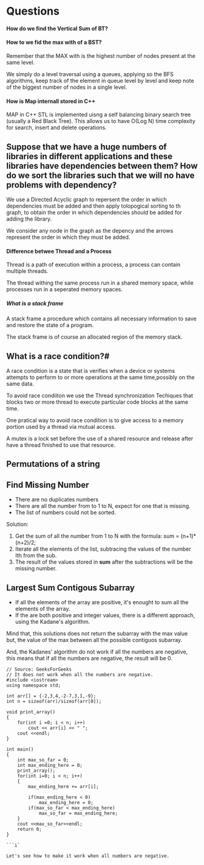 # Questions # 

#### How do we find the Vertical Sum of BT?

#### How to we fid the max with of a BST?
Remember that the MAX with is the highest number of nodes present at the same level.


We simply do a level traversal using a queues, applying so the BFS algorithms, keep track of the element in queue level by level and keep note of the biggest number of nodes in a single level.

#### How is Map internall stored in C++

MAP in C++ STL is implemented uisng a self balancing binary search tree (usually a Red Black Tree).
This allows us to have O(Log N) time complexity for search, insert and delete operations. 

## Suppose that we have a huge numbers of libraries in different applications and these libraries have dependencies between them? How do we sort the libraries such that we will no have problems with dependency?

We use a Directed Acyclic graph to repersent the order in which dependencies must be added and then apply tolopogical sorting to th graph, to obtain the order in which dependencies should be added for adding the library. 

We consider any node in the graph as the depency and the arrows represent the order in which they must be added.

#### Difference betwee Thread and a Process
Thread is a path of execution within a process, a process can contain multiple threads.


The thread withing the same process run in a shared memory space, while processes run in a seperated memory spaces.

##### What is a stack frame


A stack frame a procedure which contains all necessary information to save and restore the state of a program.

The stack frame is of course an allocated region of the memory stack. 

## What is a race condition?#

A race condition is a state that is verifies when a device or systems attempts to perform to or more operations at the same time,possibly on the same data. 

To avoid race condiiton we use the Thread synchronization Techiques that blocks two or more thread to execute particular code blocks at the same time. 

One pratical way to avoid race condition is to give access to a memory portion used by a thread via mutual access.

A mutex is a lock set before the use of a shared resource and release after have a thread finished to use that resource. 

## Permutations of a string

## Find Missing Number

* There are no duplicates numbers
* There are all the number from to 1 to N, expect for one that is missing. 
* The list of numbers could not be sorted. 

Solution: 
1. Get the sum of all the number from 1 to N with the formula: sum = (n+1)*(n+2)/2;
2. Iterate all the elements of the list, subtracing the values of the number Ith from the sub. 
3. The result of the values stored in **sum** after the subtractions will be the missing number. 

## Largest Sum Contigous Subarray

* If all the elements of the array are positive, it's enought to sum all the elements of the array.
* If the are both positive and integer values, there is a different approach, using the Kadane's algorithm. 

Mind that, this solutions does not return the subarray with the max value but, the value of the max between all the possible contiguos subarray. 

And, the Kadanes' algorithm do not work if all the numbers are negative, this means that if all the numbers are negative, the result will be 0. 
```
// Source: GeeksForGeeks
// It does not work when all the numbers are negative. 
#include <iostream>
using namespace std; 

int arr[] = {-2,3,4,-2-7,3,1,-9};
int n = sizeof(arr)/sizeof(arr[0]);

void print_array()
{
    for(int i =0; i < n; i++)   
        cout << arr[i] << " ";
    cout <<endl; 
}

int main()
{
    int max_so_far = 0;
    int max_ending_here = 0;
    print_array();
    for(int i=0; i < n; i++)
    {
        max_ending_here += arr[i];
        
        if(max_ending_here < 0)
            max_ending_here = 0;
        if(max_so_far < max_ending_here)
            max_so_far = max_ending_here;
    }
    cout <<max_so_far<<endl;
    return 0; 
}

```i`

Let's see how to make it work when all numbers are negative. 
